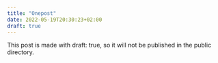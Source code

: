 ```yaml
---
title: "Onepost"
date: 2022-05-19T20:30:23+02:00
draft: true
---
```


This post is made with draft: true, so it will not be published in the public directory.